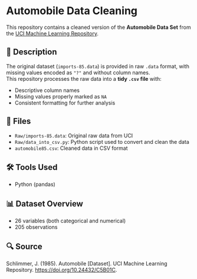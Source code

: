# Automobile Data Cleaning

This repository contains a cleaned version of the **Automobile Data Set** from the [UCI Machine Learning Repository]([https://archive.ics.uci.edu/ml/datasets/Automobile](https://archive.ics.uci.edu/dataset/10/automobile)).

## 📄 Description

The original dataset (`imports-85.data`) is provided in raw `.data` format, with missing values encoded as `"?"` and without column names.  
This repository processes the raw data into a **tidy `.csv` file** with:

- Descriptive column names
- Missing values properly marked as `NA`
- Consistent formatting for further analysis

## 📂 Files

- `Raw/imports-85.data`: Original raw data from UCI
- `Raw/data_into_csv.py`: Python script used to convert and clean the data
- `automobile85.csv`: Cleaned data in CSV format

## 🛠️ Tools Used

- Python (pandas)

## 📊 Dataset Overview

- 26 variables (both categorical and numerical)
- 205 observations

## 🔍 Source

Schlimmer, J. (1985). Automobile [Dataset]. UCI Machine Learning Repository. https://doi.org/10.24432/C5B01C.
